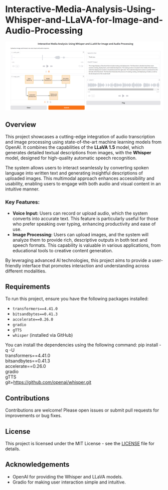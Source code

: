 # Interactive-Media-Analysis-Using-Whisper-and-LLaVA-for-Image-and-Audio-Processing
![Multimodel Overview](multimodel.png)
## Overview
This project showcases a cutting-edge integration of audio transcription and image processing using state-of-the-art machine learning models from OpenAI. It combines the capabilities of the **LLaVA 1.5** model, which generates detailed textual descriptions from images, with the **Whisper** model, designed for high-quality automatic speech recognition.

The system allows users to interact seamlessly by converting spoken language into written text and generating insightful descriptions of uploaded images. This multimodal approach enhances accessibility and usability, enabling users to engage with both audio and visual content in an intuitive manner.

### Key Features:
- **Voice Input:** Users can record or upload audio, which the system converts into accurate text. This feature is particularly useful for those who prefer speaking over typing, enhancing productivity and ease of use.
- **Image Processing:** Users can upload images, and the system will analyze them to provide rich, descriptive outputs in both text and speech formats. This capability is valuable in various applications, from educational tools to creative content generation.

By leveraging advanced AI technologies, this project aims to provide a user-friendly interface that promotes interaction and understanding across different modalities.


## Requirements
To run this project, ensure you have the following packages installed:
- `transformers==4.41.0`
- `bitsandbytes==0.41.3`
- `accelerate==0.26.0`
- `gradio`
- `gTTS`
- `whisper` (installed via GitHub)

You can install the dependencies using the following command:
pip install -q -U \
    transformers==4.41.0 \
    bitsandbytes==0.41.3 \
    accelerate==0.26.0 \
    gradio \
    gTTS \
    git+https://github.com/openai/whisper.git



## Contributions
Contributions are welcome! Please open issues or submit pull requests for improvements or bug fixes.

## License
This project is licensed under the MIT License - see the [LICENSE](LICENSE) file for details.

## Acknowledgements
- OpenAI for providing the Whisper and LLaVA models.
- Gradio for making user interaction simple and intuitive.


